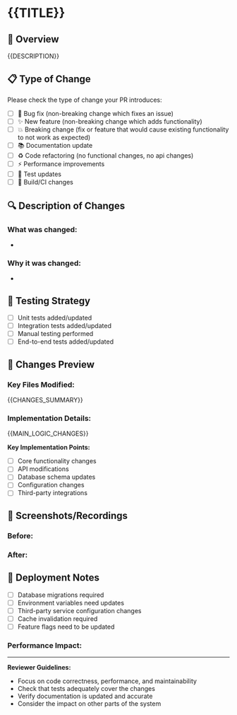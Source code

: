 # {{TITLE}}

## 🎯 Overview

{{DESCRIPTION}}

## 📋 Type of Change

Please check the type of change your PR introduces:

- [ ] 🐛 Bug fix (non-breaking change which fixes an issue)
- [ ] ✨ New feature (non-breaking change which adds functionality)
- [ ] 💥 Breaking change (fix or feature that would cause existing functionality to not work as expected)
- [ ] 📚 Documentation update
- [ ] ♻️ Code refactoring (no functional changes, no api changes)
- [ ] ⚡ Performance improvements
- [ ] 🧪 Test updates
- [ ] 🔧 Build/CI changes

## 🔍 Description of Changes

<!-- Provide a detailed description of what you changed and why -->

### What was changed:

-

### Why it was changed:

-

## 🧪 Testing Strategy

<!-- Describe how you tested your changes -->

- [ ] Unit tests added/updated
- [ ] Integration tests added/updated
- [ ] Manual testing performed
- [ ] End-to-end tests added/updated

## 🔄 Changes Preview

<!-- This section will be populated automatically with code changes -->

### Key Files Modified:

{{CHANGES_SUMMARY}}

### Implementation Details:

<!-- This section provides a concise analysis of the key business logic changes -->

{{MAIN_LOGIC_CHANGES}}

<!-- The analysis above focuses on explaining the purpose and impact of changes rather than showing raw code -->
<!-- Sensitive information like API keys, tokens, and environment variables are automatically excluded -->
<!-- UI component changes include explanations of layout and functionality modifications -->

**Key Implementation Points:**

- [ ] Core functionality changes
- [ ] API modifications
- [ ] Database schema updates
- [ ] Configuration changes
- [ ] Third-party integrations

## 📸 Screenshots/Recordings

<!-- If your changes affect the UI, please provide screenshots or recordings -->

### Before:

<!-- Screenshot or description of the current state -->

### After:

<!-- Screenshot or description after your changes -->

## 🚀 Deployment Notes

<!-- Any special deployment considerations -->

- [ ] Database migrations required
- [ ] Environment variables need updates
- [ ] Third-party service configuration changes
- [ ] Cache invalidation required
- [ ] Feature flags need to be updated

### Performance Impact:

<!-- Describe any performance implications -->

---

**Reviewer Guidelines:**

- Focus on code correctness, performance, and maintainability
- Check that tests adequately cover the changes
- Verify documentation is updated and accurate
- Consider the impact on other parts of the system
